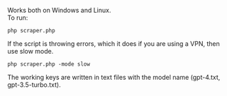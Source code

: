 Works both on Windows and Linux. <br />
To run:
```properties
php scraper.php
```
If the script is throwing errors, which it does if you are using a VPN, then use slow mode.

```properties
php scraper.php -mode slow
```

The working keys are written in text files with the model name (gpt-4.txt, gpt-3.5-turbo.txt).

